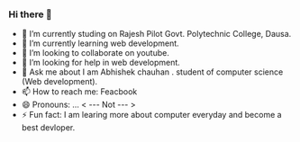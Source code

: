### Hi there 👋

- 🔭 I’m currently studing on Rajesh Pilot Govt. Polytechnic College, Dausa.
- 🌱 I’m currently learning web development.
- 👯 I’m looking to collaborate on youtube.
- 🤔 I’m looking for help in web development.
- 💬 Ask me about I am Abhishek chauhan . student of computer science (Web development).
- 📫 How to reach me: Feacbook 
- 😄 Pronouns: ... < --- Not --- > 
- ⚡ Fun fact:  I am learing more about computer everyday and become a best devloper. 

